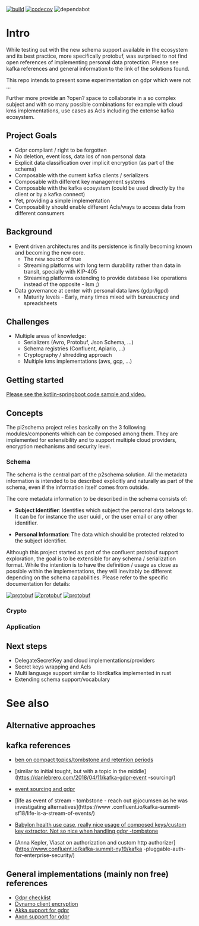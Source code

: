 [![build](https://github.com/pi2schema/pi2schema/workflows/build/badge.svg)](https://github.com/pi2schema/pi2schema/actions)
[![codecov](https://codecov.io/gh/pi2schema/pi2schema/branch/master/graph/badge.svg)](https://codecov.io/gh/pi2schema/pi2schema)
![dependabot](https://badgen.net/github/dependabot/pi2schema/pi2schema?icon=dependabot)

# Intro
While testing out with the new schema support available in the ecosystem and its best practice, more specifically protobuf, was surprised to not find open references of implementing personal data protection. Please see kafka references and general information to the link of the solutions found.

This repo intends to present some experimentation on gdpr which were not ...

Further more provide an ?open? space to collaborate in a so complex subject and with so many possible combinations for example with cloud kms implementations, use cases  as Acls including the extense kafka ecosystem. 

## Project Goals
*  Gdpr compliant / right to be forgotten
*  No deletion, event loss, data los of non personal data
*  Explicit data classification over implicit encryption (as part of the schema)
*  Composable with the current kafka clients / serializers
*  Composable with different key management systems
*  Composable with the kafka ecosystem (could be used directly by the client or by a kafka connect)
*  Yet, providing a simple implementation
*  Composability should enable different Acls/ways to access data from different consumers


## Background

*  Event driven architectures and its persistence is finally becoming known and becoming the new core.
    -  The new source of true
    -  Streaming platforms with long term durability rather than data in transit, specially with KIP-405
    -  Streaming platforms extending to provide database like operations instead of the opposite - lsm ;) 
*  Data governance at center with personal data laws (gdpr/lgpd)
    -  Maturity levels - Early, many times mixed with bureaucracy and spreadsheets
    
## Challenges

*  Multiple areas of  knowledge:
    -  Serializers (Avro, Protobuf, Json Schema, ...)
    -  Schema registries (Confluent, Apiario, ...)
    -  Cryptography / shredding approach
    -  Multiple kms implementations (aws, gcp, ...)

## Getting started

[Please see the kotlin-springboot code sample and video.](examples/springboot-protobuf-kafkakms)

## Concepts

The pi2schema project relies basically on the 3 following modules/components which can be composed among them. They
 are implemented for extensibility and to support multiple cloud providers, encryption mechanisms and security
 level. 

### Schema

The schema is the central part of the p2schema solution. All the metadata information is intended to be described
 explicitly and naturally as part of the schema, even if the information itself comes from outside.
 
The core metadata information to be described in the schema consists of:
  
*  **Subject Identifier**: Identifies which subject the personal data belongs to. It can be for instance the user uuid
 , or the user email or any other identifier.
 
*  **Personal Information**: The data which should be protected related to the subject identifier.
  
Although this project started as part of the confluent protobuf support exploration, the goal is to be
 extensible for any schema / serialization format. While the intention is to have the definition / usage as close as
  possible within the implementations, they will inevitably be different depending on the schema capabilities. Please
   refer to the specific documentation for details:
   
 
[![protobuf](https://badgen.net/badge/protobuf/draft/yellow?icon=)](schema-providers-protobuf/README.md)
[![protobuf](https://badgen.net/badge/avro/hep-nedded/orange?icon=)](https://github.com/pi2schema/pi2schema/issues/74)
[![protobuf](https://badgen.net/badge/json/hep-nedded/orange?icon=)](https://github.com/pi2schema/pi2schema/issues/75)

### Crypto

### Application


## Next steps

*  DelegateSecretKey and cloud implementations/providers
*  Secret keys wrapping and Acls
*  Multi language support similar to librdkafka implemented in rust
*  Extending schema support/vocabulary

##



# See also

## Alternative approaches


## kafka references


*  [ben on compact topics/tombstone and retention periods](https://www.confluent.io/blog/handling-gdpr-log-forget/1)
*  [similar to initial tought, but with a topic in the middle](https://danlebrero.com/2018/04/11/kafka-gdpr-event
-sourcing/)
*  [event sourcing and gdpr](https://www.michielrook.nl/2017/11/forget-me-please-event-sourcing-gdpr/)

*  [life as event of stream - tombstone - reach out @jocumsen as he was investigating alternatives](https://www
.confluent.io/kafka-summit-sf18/life-is-a-stream-of-events/)
*  [Babylon health use case, really nice usage of composed keys/custom key extractor. Not so nice when handling gdpr
-tombstone](https://www.confluent.io/kafka-summit-lon19/one-key-to-rule-them-all/)

*  [Anna Kepler, Viasat on authorization and custom http authorizer](https://www.confluent.io/kafka-summit-ny19/kafka
-pluggable-auth-for-enterprise-security/)

## General implementations (mainly non free) references
*  [Gdpr checklist](https://gdpr.eu/checklist/)
*  [Dynamo client encryption](https://github.com/aws/aws-dynamodb-encryption-java/)
*  [Akka support for gdpr](https://doc.akka.io/docs/akka-enhancements/current/gdpr/index.html)
*  [Axon support for gdpr](https://axoniq.io/product-overview/axon-data-protection)
